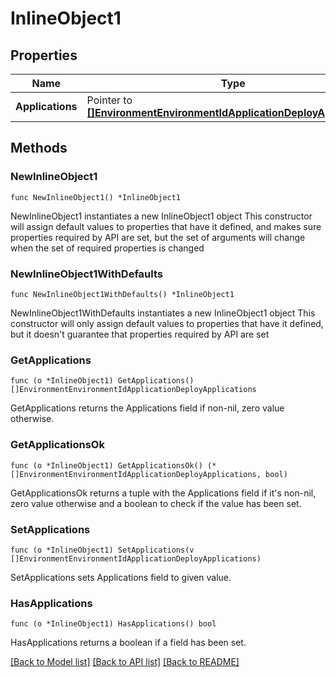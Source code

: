 # InlineObject1

## Properties

Name | Type | Description | Notes
------------ | ------------- | ------------- | -------------
**Applications** | Pointer to [**[]EnvironmentEnvironmentIdApplicationDeployApplications**](EnvironmentEnvironmentIdApplicationDeployApplications.md) |  | [optional] 

## Methods

### NewInlineObject1

`func NewInlineObject1() *InlineObject1`

NewInlineObject1 instantiates a new InlineObject1 object
This constructor will assign default values to properties that have it defined,
and makes sure properties required by API are set, but the set of arguments
will change when the set of required properties is changed

### NewInlineObject1WithDefaults

`func NewInlineObject1WithDefaults() *InlineObject1`

NewInlineObject1WithDefaults instantiates a new InlineObject1 object
This constructor will only assign default values to properties that have it defined,
but it doesn't guarantee that properties required by API are set

### GetApplications

`func (o *InlineObject1) GetApplications() []EnvironmentEnvironmentIdApplicationDeployApplications`

GetApplications returns the Applications field if non-nil, zero value otherwise.

### GetApplicationsOk

`func (o *InlineObject1) GetApplicationsOk() (*[]EnvironmentEnvironmentIdApplicationDeployApplications, bool)`

GetApplicationsOk returns a tuple with the Applications field if it's non-nil, zero value otherwise
and a boolean to check if the value has been set.

### SetApplications

`func (o *InlineObject1) SetApplications(v []EnvironmentEnvironmentIdApplicationDeployApplications)`

SetApplications sets Applications field to given value.

### HasApplications

`func (o *InlineObject1) HasApplications() bool`

HasApplications returns a boolean if a field has been set.


[[Back to Model list]](../README.md#documentation-for-models) [[Back to API list]](../README.md#documentation-for-api-endpoints) [[Back to README]](../README.md)


